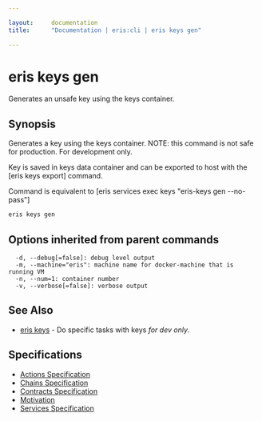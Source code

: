 ```yaml
---

layout:     documentation
title:      "Documentation | eris:cli | eris keys gen"

---
```


# eris keys gen

Generates an unsafe key using the keys container.

## Synopsis

Generates a key using the keys container.
NOTE: this command is not safe for production. For development only.

Key is saved in keys data container and can be exported to host
with the [eris keys export] command.

Command is equivalent to [eris services exec keys "eris-keys gen --no-pass"]

```bash
eris keys gen
```

## Options inherited from parent commands

```
  -d, --debug[=false]: debug level output
  -m, --machine="eris": machine name for docker-machine that is running VM
  -n, --num=1: container number
  -v, --verbose[=false]: verbose output
```

## See Also

* [eris keys](https://docs.erisindustries.com/documentation/eris-cli/0.11.0/eris_keys/)	 - Do specific tasks with keys *for dev only*.

## Specifications

* [Actions Specification](https://docs.erisindustries.com/documentation/eris-cli/0.11.0/actions_specification/)
* [Chains Specification](https://docs.erisindustries.com/documentation/eris-cli/0.11.0/chains_specification/)
* [Contracts Specification](https://docs.erisindustries.com/documentation/eris-cli/0.11.0/contracts_specification/)
* [Motivation](https://docs.erisindustries.com/documentation/eris-cli/0.11.0/motivation/)
* [Services Specification](https://docs.erisindustries.com/documentation/eris-cli/0.11.0/services_specification/)

